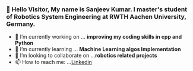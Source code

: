 ### 👋 Hello Visitor, My name is Sanjeev Kumar. I master's student of Robotics System Engineering at RWTH Aachen University, Germany. 

- 🔭 I’m currently working on ... **improving my coding skills in cpp and Python**
- 🌱 I’m currently learning ... **Machine Learning algos Implementation**
- 👯 I’m looking to collaborate on ...**robotics related projects**
- 📫 How to reach me: ...[Linkedin](www.linkedin.com/in/sanjeev-kumar-749612120)
